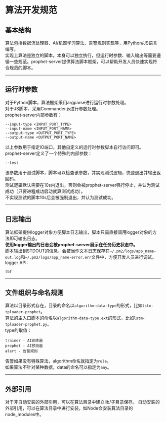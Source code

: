 # 算法开发规范  

## 基本结构  

算法包括数据流处理器、AI/机器学习算法、告警规则实现等，用Python/JS语言编写。  
实现上算法是独立的脚本，本身可以独立执行，但运行时参数、输入输出等需要遵循一些规范。prophet-server提供算法脚本框架，可以帮助开发人员快速实现符合规范的脚本。  

---  
## 运行时参数  

对于Python脚本，算法框架采用argparse进行运行时参数处理。  
对于JS脚本，采用Commander.js进行参数处理。  
prophet-server内部参数有：  
```
--input-type <INPUT_PORT_TYPE>
--input-name <INPUT_PORT_NAME>
--output-type <OUTPUT_PORT_TYPE>
--output-name <OUTPUT_PORT_NAME>
```

以上参数用于指定IO端口。其他自定义的运行时参数脚本自行访问即可。  
prophet-server定义了一个特殊的内部参数：  
```
--test
```

该参数用于测试脚本，脚本可以检查该参数，并实现测试逻辑，快速退出并输出返回码。  
测试逻辑默认需要在10s内退出，否则会被prophet-server强行停止，并认为测试成功（只要进程成功启动就算测试成功）。  
不实现测试的脚本10s后会被强制退出，并认为测试成功。  

---  
## 日志输出  

算法框架提供logger对象方便脚本日志输出，脚本只需直接调用logger对象的方法即可输出日志。  
**使用logger输出的日志会被prophet-server展示在任务历史状态中。**  
脚本输出到STDOUT的信息，会被当作文本日志保存在`~/.pm2/logs/app_name-out.log`和`~/.pm2/logs/app_name-error.err`文件中，方便开发人员进行调试。  
logger API:  
```
tbf
```

---  
## 文件组织与命名规则  

算法以目录形式存在，目录的命名以`algorithm-data-type`的形式，比如`lstm-tploader-prophet`。  
算法的主入口脚本的命名以`algorithm-data-type.ext`的形式，比如`lstm-tploader-prophet.py`。  
type的取值：  
```
trainer - AI训练器
prophet - AI预测器
alert - 告警规则
```
告警如果没有特殊算法，algorithm命名就指定为`rule`。  
如果算法不针对某种数据，data的命名可以指定为`any`。  

---  
## 外部引用  

对于非自动安装的外部引用，可以在算法目录中建立lib/子目录保存。 
自动安装的外部引用，可以在算法目录中进行安装，如Node会安装算法目录的node_modules中。  
